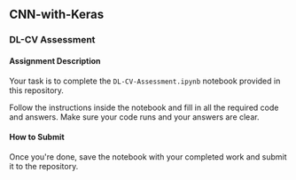 ## CNN-with-Keras

### DL-CV Assessment

#### Assignment Description

Your task is to complete the `DL-CV-Assessment.ipynb` notebook provided in this repository.

Follow the instructions inside the notebook and fill in all the required code and answers. Make sure your code runs and your answers are clear.

#### How to Submit

Once you're done, save the notebook with your completed work and submit it to the repository.
